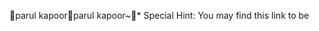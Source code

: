 parul kapoor                                          p a r u l   k a p o o r   ~                                  * Special Hint: You may find this link to be